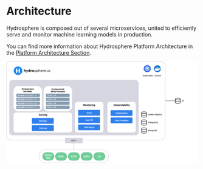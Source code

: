 # Architecture

Hydrosphere is composed out of several microservices, united to efficiently serve and monitor machine learning models in production.

You can find more information about Hydrosphere Platform Architecture in the [Platform Architecture Section](../services/).

![Hydrosphere Platform Architecture](../.gitbook/assets/architecture.png)

## 

